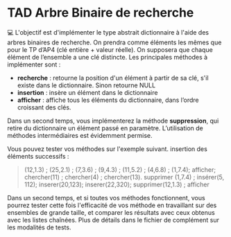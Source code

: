 # TAD Arbre Binaire de recherche

:computer: L'objectif est d'implémenter le type abstrait dictionnaire à l'aide des arbres binaires de recherche.
On prendra comme éléments les mêmes que pour le TP d’AP4 (clé entière + valeur réelle). On
supposera que chaque élément de l’ensemble a une clé distincte.
Les principales méthodes à implémenter sont :
 * **recherche** : retourne la position d'un élément à partir de sa clé, s'il existe dans le dictionnaire.
               Sinon retourne NULL
* **insertion** : insère un élément dans le dictionnaire
* **afficher** : affiche tous les éléments du dictionnaire, dans l’ordre croissant des clés.

Dans un second temps, vous implémenterez la méthode **suppression**, qui retire du dictionnaire un
élément passé en paramètre. L’utilisation de méthodes intermédiaires est évidemment permise.

Vous pouvez tester vos méthodes sur l'exemple suivant.
insertion des éléments successifs :
> (12,1.3) ; (25,2.1) ; (7,3.6) ; (9,4.3) ; (11,5.2) ; (4,6.8) ; (1,7.4);
> afficher;
> chercher(11) ; chercher(4) ; chercher(13).
> supprimer (1,7.4) ; insérer(5, 112); inserer(20,123); inserer(22,320); supprimer(12,1.3) ; afficher

Dans un second temps, et si toutes vos méthodes fonctionnent, vous pourrez tester cette fois
l'efficacité de vos méthode en travaillant sur des ensembles de grande taille, et comparer les
résultats avec ceux obtenus avec les listes chaînées.
Plus de détails dans le fichier de complément sur les modalités de tests.
